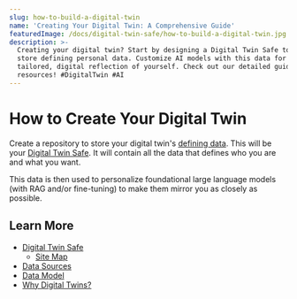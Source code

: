 ```yaml
---
slug: how-to-build-a-digital-twin
name: 'Creating Your Digital Twin: A Comprehensive Guide'
featuredImage: /docs/digital-twin-safe/how-to-build-a-digital-twin.jpg
description: >-
  Creating your digital twin? Start by designing a Digital Twin Safe to securely
  store defining personal data. Customize AI models with this data for a
  tailored, digital reflection of yourself. Check out our detailed guides and
  resources! #DigitalTwin #AI
---
```

# How to Create Your Digital Twin

Create a repository to store your digital twin's [defining data](digital-twin-data-model.md).
This will be your [Digital Twin Safe](digital-twin-safe.md).
It will contain all the data that defines who you are and what you want.  

This data is then used to personalize foundational large language models (with RAG and/or fine-tuning) to make them mirror you as closely as possible.

## Learn More
- [Digital Twin Safe](digital-twin-safe.md)
  - [Site Map](dts-site-map.md)
- [Data Sources](digital-twin-data-sources.md)
- [Data Model](digital-twin-data-model.md)
- [Why Digital Twins?](why-digital-twins.md)
